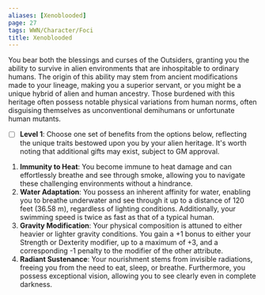 ```yaml
---
aliases: [Xenoblooded]
page: 27
tags: WWN/Character/Foci
title: Xenoblooded
---
```


You bear both the blessings and curses of the Outsiders, granting you the ability to survive in alien environments that are inhospitable to ordinary humans. The origin of this ability may stem from ancient modifications made to your lineage, making you a superior servant, or you might be a unique hybrid of alien and human ancestry. Those burdened with this heritage often possess notable physical variations from human norms, often disguising themselves as unconventional demihumans or unfortunate human mutants.

- [ ] **Level 1**: Choose one set of benefits from the options below, reflecting the unique traits bestowed upon you by your alien heritage. It's worth noting that additional gifts may exist, subject to GM approval.

1. **Immunity to Heat**: You become immune to heat damage and can effortlessly breathe and see through smoke, allowing you to navigate these challenging environments without a hindrance.
2. **Water Adaptation**: You possess an inherent affinity for water, enabling you to breathe underwater and see through it up to a distance of 120 feet (36.58 m), regardless of lighting conditions. Additionally, your swimming speed is twice as fast as that of a typical human.
3. **Gravity Modification**: Your physical composition is attuned to either heavier or lighter gravity conditions. You gain a +1 bonus to either your Strength or Dexterity modifier, up to a maximum of +3, and a corresponding -1 penalty to the modifier of the other attribute.
4. **Radiant Sustenance**: Your nourishment stems from invisible radiations, freeing you from the need to eat, sleep, or breathe. Furthermore, you possess exceptional vision, allowing you to see clearly even in complete darkness.
